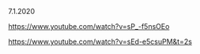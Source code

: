 7.1.2020

https://www.youtube.com/watch?v=sP_-f5nsOEo

https://www.youtube.com/watch?v=sEd-e5csuPM&t=2s
